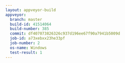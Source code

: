 ```yaml
---
layout: appveyor-build
appveyor:
  branch: master
  build-id: 41514064
  build-number: 385
  commit: df407073826326c937d196ee67f90a7941b5009d
  job-id: a73xebxx23he33pf
  job-number: 2
  os-name: Windows
  test-result: 1
---
```

